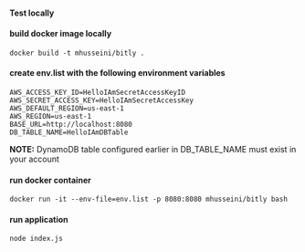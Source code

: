 #### Test locally

#### build docker image locally

```shell
docker build -t mhusseini/bitly .
```

#### create env.list with the following environment variables

```console
AWS_ACCESS_KEY_ID=HelloIAmSecretAccessKeyID
AWS_SECRET_ACCESS_KEY=HelloIAmSecretAccessKey
AWS_DEFAULT_REGION=us-east-1
AWS_REGION=us-east-1
BASE_URL=http://localhost:8080
DB_TABLE_NAME=HelloIAmDBTable
```

**NOTE:** DynamoDB table configured earlier in DB_TABLE_NAME must exist in your account

#### run docker container

```shell
docker run -it --env-file=env.list -p 8080:8080 mhusseini/bitly bash
```

#### run application

```shell
node index.js
```
